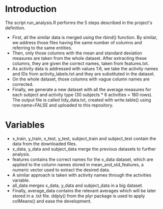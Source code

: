 # Introduction
The script run_analysis.R performs the 5 steps described in the project's definition.

- First, all the similar data is merged using the rbind() function. By similar, we address those files having the same number of columns and referring to the same entities.
- Then, only those columns with the mean and standard deviation measures are taken from the whole dataset. After extracting these columns, they are given the correct names, taken from features.txt.
- As activity data is addressed with values 1:6, we take the activity names and IDs from activity_labels.txt and they are substituted in the dataset.
- On the whole dataset, those columns with vague column names are corrected.
- Finally, we generate a new dataset with all the average measures for each subject and activity type (30 subjects * 6 activities = 180 rows). The output file is called tidy_data.txt, created with write.table() using row.name=FALSE and uploaded to this repository.

# Variables
- x_train, y_train, x_test, y_test, subject_train and subject_test contain the data from the downloaded files.
- x_data, y_data and subject_data merge the previous datasets to further analysis.
- features contains the correct names for the x_data dataset, which are applied to the column names stored in mean_and_std_features, a numeric vector used to extract the desired data.
- A similar approach is taken with activity names through the activities variable.
- all_data merges x_data, y_data and subject_data in a big dataset.
- Finally, average_data contains the relevant averages which will be later stored in a .txt file. ddply() from the plyr package is used to apply colMeans() and ease the development.
